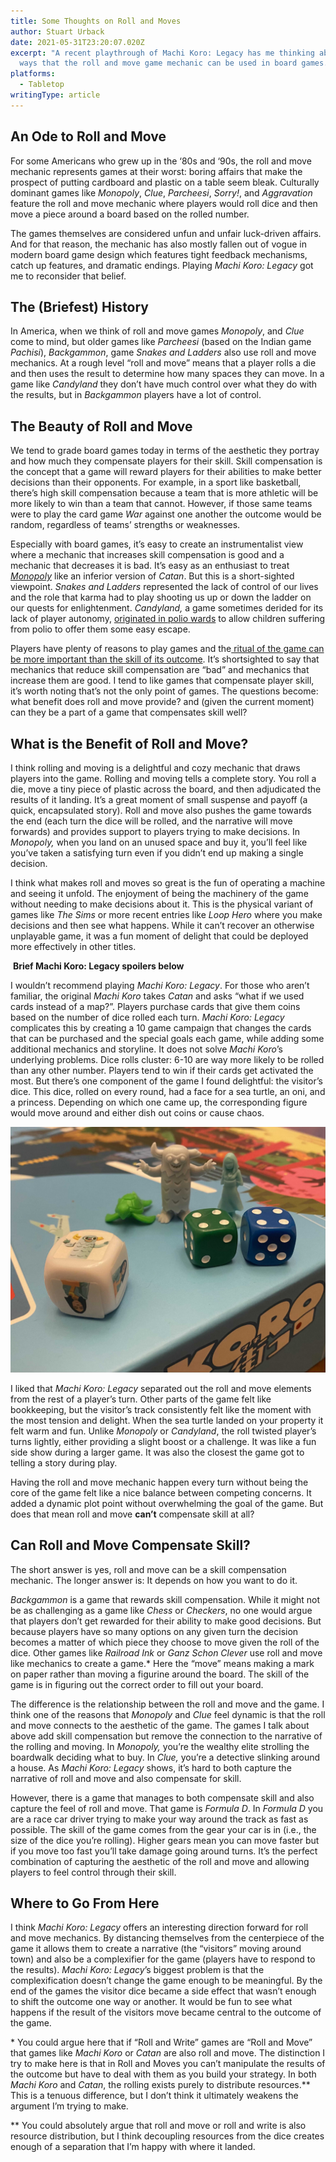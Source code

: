```yaml
---
title: Some Thoughts on Roll and Moves
author: Stuart Urback
date: 2021-05-31T23:20:07.020Z
excerpt: "A recent playthrough of Machi Koro: Legacy has me thinking about new
  ways that the roll and move game mechanic can be used in board games."
platforms:
  - Tabletop
writingType: article
---
```

## An Ode to Roll and Move

For some Americans who grew up in the ‘80s and ‘90s, the roll and move mechanic represents games at their worst: boring affairs that make the prospect of putting cardboard and plastic on a table seem bleak. Culturally dominant games like *Monopoly*, *Clue*, *Parcheesi*, *Sorry!*, and *Aggravation* feature the roll and move mechanic where players would roll dice and then move a piece around a board based on the rolled number. 

The games themselves are considered unfun and unfair luck-driven affairs. And for that reason, the mechanic has also mostly fallen out of vogue in modern board game design which features tight feedback mechanisms, catch up features, and dramatic endings. Playing *Machi Koro: Legacy* got me to reconsider that belief.

## The (Briefest) History

In America, when we think of roll and move games *Monopoly*, and *Clue* come to mind, but older games like *Parcheesi* (based on the Indian game *Pachisi*), *Backgammon*, game *Snakes and Ladders* also use roll and move mechanics. At a rough level “roll and move” means that a player rolls a die and then uses the result to determine how many spaces they can move. In a game like *Candyland* they don’t have much control over what they do with the results, but in *Backgammon* players have a lot of control.

## The Beauty of Roll and Move

We tend to grade board games today in terms of the aesthetic they portray and how much they compensate players for their skill.  Skill compensation is the concept that a game will reward players for their abilities to make better decisions than their opponents. For example, in a sport like basketball, there’s high skill compensation because a team that is more athletic will be more likely to win than a team that cannot. However, if those same teams were to play the card game *War* against one another the outcome would be random, regardless of teams’ strengths or weaknesses.

Especially with board games, it’s easy to create an instrumentalist view where a mechanic that increases skill compensation is good and a mechanic that decreases it is bad. It’s easy as an enthusiast to treat *[Monopoly](https://playthistonight.com/posts/why-do-people-buy-monopoly/)* like an inferior version of *Catan*.  But this is a short-sighted viewpoint. *Snakes and Ladders* represented the lack of control of our lives and the role that karma had to play shooting us up or down the ladder on our quests for enlightenment. *Candyland,* a game sometimes derided for its lack of player autonomy, [originated in polio wards](https://www.pbs.org/wgbh/americanexperience/features/candy-land/) to allow children suffering from polio to offer them some easy escape. 

Players have plenty of reasons to play games and the[ ritual of the game can be more important than the skill of its outcome](https://playthistonight.com/posts/interlude:-grilled-cheese-and-checkers/). It’s shortsighted to say that mechanics that reduce skill compensation are “bad” and mechanics that increase them are good. I tend to like games that compensate player skill, it’s worth noting that’s not the only point of games. The questions become: what benefit does roll and move provide? and (given the current moment) can they be a part of a game that compensates skill well?

## What is the Benefit of Roll and Move?

I think rolling and moving is a delightful and cozy mechanic that draws players into the game. Rolling and moving tells a complete story. You roll a die, move a tiny piece of plastic across the board, and then adjudicated the results of it landing. It’s a great moment of small suspense and payoff (a quick, encapsulated story). Roll and move also pushes the game towards the end (each turn the dice will be rolled, and the narrative will move forwards) and provides support to players trying to make decisions. In *Monopoly,* when you land on an unused space and buy it, you’ll feel like you’ve taken a satisfying turn even if you didn’t end up making a single decision.

I think what makes roll and moves so great is the fun of operating a machine and seeing it unfold. The enjoyment of being the machinery of the game without needing to make decisions about it. This is the physical variant of games like *The Sims* or more recent entries like *Loop Hero* where you make decisions and then see what happens. While it can’t recover an otherwise unplayable game, it was a fun moment of delight that could be deployed more effectively in other titles. 

 **Brief Machi Koro: Legacy spoilers below**









I wouldn’t recommend playing *Machi Koro: Legacy*. For those who aren’t familiar, the original *Machi Koro* takes *Catan* and asks “what if we used cards instead of a map?”. Players purchase cards that give them coins based on the number of dice rolled each turn. *Machi Koro: Legacy* complicates this by creating a 10 game campaign that changes the cards that can be purchased and the special goals each game, while adding some additional mechanics and storyline. It does not solve *Machi Koro*’s underlying problems. Dice rolls cluster: 6-10 are way more likely to be rolled than any other number. Players tend to win if their cards get activated the most. But there’s one component of the game I found delightful: the visitor’s dice. This dice, rolled on every round, had a face for a sea turtle, an oni, and a princess. Depending on which one came up, the corresponding figure would move around and either dish out coins or cause chaos.

![Left to right: A sea Turtle, an Oni, and a princess](/src/static/img/img_0149.jpeg "The visitors from Machi Koro")

I liked that *Machi Koro: Legacy* separated out the roll and move elements from the rest of a player’s turn. Other parts of the game felt like bookkeeping, but the visitor’s track consistently felt like the moment with the most tension and delight. When the sea turtle landed on your property it felt warm and fun. Unlike *Monopoly* or *Candyland*, the roll twisted player’s turns lightly, either providing a slight boost or a challenge. It was like a fun side show during a larger game. It was also the closest the game got to telling a story during play. 

Having the roll and move mechanic happen every turn without being the core of the game felt like a nice balance between competing concerns. It added a dynamic plot point without overwhelming the goal of the game. But does that mean roll and move **can’t** compensate skill at all?

## Can Roll and Move Compensate Skill?

The short answer is yes, roll and move can be a skill compensation mechanic. The longer answer is: It depends on how you want to do it. 

*Backgammon* is a game that rewards skill compensation. While it might not be as challenging as a game like *Chess* or *Checkers*, no one would argue that players don’t get rewarded for their ability to make good decisions. But because players have so many options on any given turn the decision becomes a matter of which piece they choose to move given the roll of the dice.  Other games like *Railroad Ink* or *Ganz Schon Clever* use roll and move like mechanics to create a game.* Here the “move” means making a mark on paper rather than moving a figurine around the board. The skill of the game is in figuring out the correct order to fill out your board. 

The difference is the relationship between the roll and move and the game. I think one of the reasons that *Monopoly* and *Clue* feel dynamic is that the roll and move connects to the aesthetic of the game. The games I talk about above add skill compensation but remove the connection to the narrative of the rolling and moving. In *Monopoly,* you’re the wealthy elite strolling the boardwalk deciding what to buy. In *Clue,* you’re a detective slinking around a house. As *Machi Koro: Legacy* shows, it’s hard to both capture the narrative of roll and move and also compensate for skill.

However, there is a game that manages to both compensate skill and also capture the feel of roll and move. That game is *Formula D*. In *Formula D* you are a race car driver trying to make your way around the track as fast as possible. The skill of the game comes from the gear your car is in (i.e., the size of the dice you’re rolling). Higher gears mean you can move faster but if you move too fast you’ll take damage going around turns. It’s the perfect combination of capturing the aesthetic of the roll and move and allowing players to feel control through their skill.

## Where to Go From Here

I think *Machi Koro: Legacy* offers an interesting direction forward for roll and move mechanics. By distancing themselves from the centerpiece of the game it allows them to create a narrative (the “visitors” moving around town) and also be a complexifier for the game (players have to respond to the results). *Machi Koro: Legacy*’s biggest problem is that the complexification doesn’t change the game enough to be meaningful. By the end of the games the visitor dice became a side effect that wasn’t enough to shift the outcome one way or another. It would be fun to see what happens if the result of the visitors move became central to the outcome of the game.

\* You could argue here that if “Roll and Write” games are “Roll and Move” that games like *Machi Koro* or *Catan* are also roll and move. The distinction I try to make here is that in Roll and Moves you can’t manipulate the results of the outcome but have to deal with them as you build your strategy. In both *Machi Koro* and *Catan*, the rolling exists purely to distribute resources.\*\* This is a tenuous difference, but I don’t think it ultimately weakens the argument I’m trying to make. 

\*\* You could absolutely argue that roll and move or roll and write is also resource distribution, but I think decoupling resources from the dice creates enough of a separation that I’m happy with where it landed.
